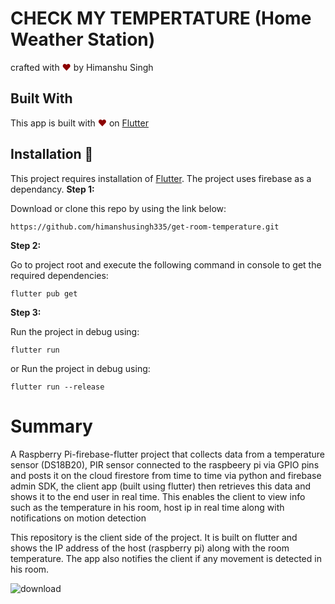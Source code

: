 # CHECK MY TEMPERTATURE (Home Weather Station)
<p align="left">
crafted with <span style="color: #8b0000;">&hearts;</span> by Himanshu Singh
</p>

## Built With

This app is built with <span style="color: #8b0000;">&hearts;</span> on [Flutter](https://flutter.dev/)
## Installation 🔧

This project requires installation of [Flutter](https://flutter.dev/). The project uses firebase as a dependancy.
**Step 1:**

Download or clone this repo by using the link below:

```
https://github.com/himanshusingh335/get-room-temperature.git
```

**Step 2:**

Go to project root and execute the following command in console to get the required dependencies: 

```
flutter pub get 
```

**Step 3:**

Run the project in debug using:

```
flutter run
```

or Run the project in debug using:
```
flutter run --release
```

# Summary

A Raspberry Pi-firebase-flutter project that collects data from a temperature sensor (DS18B20), PIR sensor connected to the raspbeery pi via GPIO pins and posts it on the cloud firestore from time to time via python and firebase admin SDK, the client app (built using flutter) then retrieves this data and shows it to the end user in real time. This enables the client to view info such as the temperature in his room, host ip in real time along with notifications on motion detection

This repository is the client side of the project. It is built on flutter and shows the IP address of the host (raspberry pi) along with the room temperature. The app also notifies the client if any movement is detected in his room.

![download](https://user-images.githubusercontent.com/61236944/127274118-cabb008e-4f29-40a3-9ec2-18dcbf1c1bf7.png)

